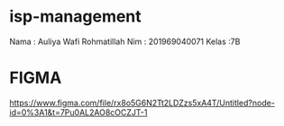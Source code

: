 # isp-management
Nama : Auliya Wafi Rohmatillah
Nim : 201969040071
Kelas :7B


# FIGMA

https://www.figma.com/file/rx8o5G6N2Tt2LDZzs5xA4T/Untitled?node-id=0%3A1&t=7Pu0AL2AO8cOCZJT-1

